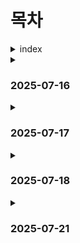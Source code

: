 # 목차
<details>
<summary>
index
</summary>

1. [2025-07-16](#2025-07-16)
    1. git bash 기본 명령어
    2. markdown
    3. git의 영역
    4. git의 동작 커맨드
2. [2025-07-17](#2025-07-17)
    1. git 원격저장소 커맨드 
3. [2025-07-18](#2025-07-18)
4. [2025-07-21](#2025-07-21)
    1. 프로그래밍
    2. 파이썬
    3. 표현식과 값
    4. data type
    5. 참고


</details>
<details>
<summary>

### 2025-07-16
</summary>

#### [git bash 기본 명령어](#목차)

---
현재 디렉토리 : .

현재의 상위 디렉토리 : ..

파일생성 : touch 파일이름.확장자

새 디랙토리 생성 : mkdir 디렉토리이름

현재 작업중인 디렉토리 내부의 폴더/파일 출력 : ls
  (숨김파일 포함 모든 파일 출력 : ls -a)

터미널 청소 : clear

현재 작업중인 디렉토리 변경(위치이동) : cd 이동위치

상위 폴더로 이동 : cd ..

폴더/파일을 열기 : start(mac은 open)

파일 삭제 : rm(디렉토리 삭제는 -r 옵션 추가사용 : rm -r 디렉토리)

현재 작업중인 폴더의 절대경로를 출력 : pwd

루트 디렉토리 (/) : 모든 주소의 시작점

홈 디렉토리 (~) : 터미널 시작시 기본공간(예 : /c/Users/SSAFY)

절대경로 : /(루트 디렉토리에서부터 목적지까지의 전체 주소)

상대경로 : 현재 내위치를 기준으로 한 주소

---
#### [markdown](#목차)
작성된 markdown 문서는 다른 프로그램에 의해 변환되어 출력

문법 및 활용

.md :  파일확장자

제목 : # 개수에 따라 (1개에서 6개까지 1개가 제일 큼)

리스트 : tab 들여쓰기

code block

라인 코드블럭 : ``` 내용 ``` (백틱 : ~ shift없이)(내용 좌우로 `3개)

인라인 코드블럭 : `내용` (내용 좌우로 `1개)

링크 : [보여주고싶은 텍스트](링크) -> [텍스트] + (링크)

이미지 : ![이미지](링크) -> ![이미지] + (링크)

()안에 넣을 링크 : 다운로드 후 pwd(절대주소), 온라인 검색 이미지 주소 복사

굵게 : **내용**, (내용 좌우로 *2개)

기울임 : *내용*, (내용 좌우로 *1개)

취소선 : ~~내용~~, (내용 좌우로 ~3개)

수평선(단락구분) : ---

표 세로선 : | (shift \\)

이모지 : :키워드: (git bash는 안됨 : 확장프로그램 설치 필요)

git : 분산 버전 관리 시스템(중 하나), 각 버전은 이전 버전으로 부터의 변경사항을 기록하고 있음->전체내용 모두 포함x

---
#### [git의 영역](#목차)
working directory : 실제 작업 중인 파일들이 위치하는 영역

staging area : working directory에서 변경된 파일 중, 다음 버전에 포함시킬 파일들을 선택적으로 추가하거나 제외할 수 있는 중간 준비 영역

repository : 버전(commit) 이력과 파일들이 영구적으로 저장되는 영역, 모든 버전과 변경 이력이 기록됨

commit : 변경된 파일을 저장하는 행위, snapshot 이라고도 함

---
#### [git의 동작 커맨드](#목차)
git init : 로컬 저장소 설정(초기화) -> git의 버전 관리를 시작할 디렉토리에서 진행, 설정시 주소 옆에 파란색 (master) 표시

**주의사항 : 저장소 안에 또 다른 저장소를 만들지 말것**

git add : 변경사항이 있는 파일을 staging area에 추가(현재 폴더 넣기 : git add .)

git rm --cached 지울파일 : staging area에 추가된 파일을 다시 staging area에서 제거

git commit -m "commit 메세지" : staging area에 있는 파일들을 저장소에 기록 -> 해당 시점의 버전을 생성하고 변경이력을 남기는것 -> -m "commit 메세지" 버전 설명을 위해

git status : 저장소 상태 확인

git config (--global) user.email "you@example.com"

git config (--global) user.name "Your Name"

git config --global --unset (user.email/name)

git log : 작성한 변경내역 전체 확인

git log --oneline : 변경매역 한줄로 간단하게 표시

git config --global -l : git global 설정 정보 보기

code . : 현재 폴더에서 vscode 열기

**바로 직전 생성한 commit 수정하기**

git commit --amend : vim 에디터가 열리면서 수정가능

:wq : 저장(write) 후 vim 에디터 종료(quit)
</details>

<details>
<summary>

### 2025-07-17
</summary>

#### [git 원격저장소 커맨드](#목차)

git remote add origin(저장소 이름) remote_repo_url(추가하는 원격 저장소 주소) : 로컬 저장소에 원격 저장소 추가

git remote -v : 원격저장소 확인

git push origin(원격 저장소 이름) master(라는 이름의 브랜치) : 업로드 로컬->원격

git pull origin master : 원격 저장소의 변경사항 만 다운로드 원격->로컬

git clone remote_repo_url : 원격 저장소 전체를 복제(다운로드)(clone으로 받은 프로젝트는 이미 git init 되어있음)

.gitignore : 추적되지 않도록 설정하는 것
(이미 git의 관리를 받은 파일이나 폴더는 적용되지 않음)

git remote -v : 현재 로컬 저장소에 등록된 원격 저장소 목록 보기

git remote rm 원격저장소이름 : 현재 로컬 저장소에 등록된 원격 저장소 삭제

git revert <commit_id>: 특정(단일) commit을 없었던 일로 만드는 작업, 프로젝트 기록에서 commit을 없었던 일로 처리 후 그 결과를 새로운 commit으로 추가함, 기록에서 commit이 사라지지는 않음

변경사항을 안전하게 실행 취소할 수 있도록 도와주는 순방향 실행 취소 작업

git revert 해쉬1 해쉬2 해쉬3 : 여러 commit 동시에 가능

git revert 해쉬1..해쉬3 : ..을 사용해 범위지정

git revert --no-edit 해쉬 : edit창 열지않고 바로 실행

git revert --no-commit 해쉬 : add만 하고 commit은 직접 실행해야함

git reset [옵션] commit_id :되돌리기, 특정 commit값으로 돌아갔을때 되돌아간 이후의 commit은 모두 삭제

옵션>

--soft : 삭제된 commit의 기록을 staging area에 남김

--mixed : 삭제된 commit의 기록을 working directory에 남김

--hard : 삭제된 commit의 기록을 남기지 않음

git reflog : head가 가리켰던 모든 commit을 보여줌

git restore : modified 상태의 파일 되돌리기, 원래파일로 덮어쓴느 원리로 수정내용 전부 사라짐, 즉 되돌리기 이후 복구 불가능

staging area에서 working directory로 되돌리기

git rm --cached : git저장소에 commit이 없는 경우

git restore --staged : git저장소에 commit이 있는 경우
</details>

<details>
<summary>

### 2025-07-18
</summary>

gpt : generate + pre-trained + transformer

generate : 생성형

pre-trained : 미리 학습된

transformer : 

api : application programing interface

interface : 서로 다른 두개의 시스템(기기, 소프트웨어 등)이 정보를 교환할 때, 그 사이에 존재하는 접점

클라이언트와 서버 구조 

![이미지](/c/Users/SSAFY/Desktop/김승철/TIL/클라이언트와서버구조.jpg)

api key : api에게 요청을 보내는 애플리케이션을 구별하기 위한 교유한 식별 문자열

openAI  주요 파라미터

model : gpt모델 이름

messages : 대화 메시지 기록

응답 다양성 제어

temperature : 응답의 창의성과 다양성 조정(일관성0~2다양성)

top_p : 누적확률 기반으로 응답의 범위 제한(0~1)

</details>

<details>
<summary>

### 2025-07-21
</summary>

#### [프로그래밍](#목차)

프로그램 : 문제를 해결하기 위한 명령어들의 집합

프로그래밍 : 그 명령어 묶음을 만드는 과정

프로그래밍의 핵심 : 새 연산을 정의하고 조합해 유용한 작업을 수행하는 것

프로그래밍 언어 : 컴퓨터에게 작업을 지시하고 문제를 해결하는 도구



#### [python](#목차)

배우는 이유 : 쉽고 간결한 문법, 세계적인 규모의 생태계, 광범위한 응용분야, 인공지능에 기본 언어로 가장 많이 사용되는 언어

인공지능, 머신러닝에 사용되는 이유 : 압도적인 전문 라이브러리, 쉬운 문법과 높은 생산성, 강력한 커뮤니티와 생태계



python프로그램 <-> python인터프리터 <-> 운영체제



python 인터프리터 사용법 : 간단한 테스트를 할때 실행

shell이라는 프로그램으로 한번에 한 명령어 씩 입력해서 실행

터미널을 켜서 python -i 를 입력하면 파이썬 인터프리터 환경이 실행, 나갈때는 exit() 입력

확장자가 .py인 파일에 작성된 python프로그램을 실행 : 터미널에서 python ㅇㅇ.py



#### [표현식과 값](#목차)

표현식 : 하나의 값으로 평가될 수 있는 모든 코드

예시 : 3 + 5, 4 \* 5, x>10(Boolean)



값 : 표현식이 형가된 결과, 더 이상 계산되거나 평가될 수 없는 프로그램의 가장 기본적인 데이터 조각

예시 : 103.14, "안녕하세요", True, False



표현식 -(평가)-> 값



변수 : 값을 **나중에 다시 사용하기 위해**, 그 값에 붙여주는 고유한 이름

변수 할당 : 표현식이 만들어 낸 값에 이름을 붙이는 과정(연결)

할당문 : 변수이름 = 표현식

"="는 오른쪽의 값을 왼쪽 변수에 '할당'한다는 뜻



변수명 규칙

영문 알파벳, 언더스코어(\_), 숫자로 구성

숫자로 시작할 수 없음

대소문자를 구분

아래 키워드는 파이썬 내부 예약어이므로 사용할 수 없음

\[False, None, True, __peg_parser__, and, as, assert, async, await, break, class, continue, def, del, elif, else, except, finally, for, from, global, if, import, in, is, lambda, nonlocal, not, or, pass, raise, return, try, while, with, yield]


메모리 주소 : 각 사물함을 구별하기 위해 붙어있는 절대 겹치지 않는 고유한 '사물함 번호', 컴퓨터가 특정 데이터 값을 정확히 찾아가기 위해 사용하는 기계적인 숫자 주소

객체(object) : 고유한 id(메모리 주소) + 타입 + 값



변수는 특정개체를 가리키는 이름표, 메모리 주소를 가지지 않음



변수 : 값을 나중에 다시 사용하기 위해 그 값에 붙여주는 고유한 이름, 객체를 가리키는 이름



할당문 동작 순서

1. 오른쪽 표현식 평가
2. 왼쪽 변수명 확인(이름이 처음 사용되었다면 새로운 이름표 준비, 이미 존재하는 이름이라면 기존 이름표 그대로 사용)
3. 변수명과 결과값 연결(참조)



재할당 : 이미 값이 할당된 변수에 새로운 값을 다시 할당 하는 것





#### [data type](#목차)

타입 : 변수나 값이 가질 수 있는 데이터 종류를 의미, 어떤 종류의 데이터인지 어떻게 해석하고 처리되어야 하는지 정의

타입의 구성요소 : 값(피연산자), 연산자



data type : 값의 종류와 그 값으로 할 수 있는 '동작(연산)'을 결정하는 속성



데이터 타입 분류 5가지

1. numeric type : int(정수), float(실수), complex(복소수)
2. text sequence type : str(문자열)
3. sequence type : list, tuple, range
4. non-sequence type : set, dict
5. 기타 : Boolean, None, Functions



numeric type(숫자형 데이터) : 프로그래밍에서 가장 기본이 되는 데이터 타입

int(정수) :  소수점이 없는 숫자를 표현(양수, 0, 음수)

float(실수) : 소수점이 있는 더 정밀한 숫자를 표현

지수 표현법 : x.xxe정수



숫자형의 '행동' : 산술 연산

+: 덧셈

-:  뺄셈

\*:곱셈

/:나눗셈

//:몫 나눗셈

%:나머지

\*\*: 거듭제곰

-: 음수 부호



우선순위 : \*\*>-(음수부호)>\*, /, //, %>+,-

소괄호 적극 사용 권장



sequence type : 여러 데이터가 정해진 순서대로 늘어선 자료 구조

파이썬의 대표 시퀀스 타입 : str, list, tuple, range

인덱스 : 시퀀스 자료형에서 각 값의 위치를 식별하기 위해 부여된 교유한 번호, 0부터 시작



시퀀스 타입 공통 특징

1. 순서 : 값들이 순서대로 저장, 정렬x
2. 인덱싱 : 각 값에 고유번호를 가지고 있으며, 인덱스를 사용하여 특정 위치의 값을 선택하거나 수정
3. 슬라이싱 : 인덱스 범위를 조절해 원하는 부분만 잘라서 사용할 수 있음
4. 길이 : len()함수를 사용하여 저장된 값의 개수(길이)를 구할 수 있음
5. 반복 : 반복문을 사용하여 각 값을 하나씩 순서대로 꺼내 사용할 수 있음



str(문자열) : 문자들의 순서가 있는 변경 불가능한 시퀀스 자료형



문자열 만들기 : 따옴표 활용(작은따옴표 또는 큰따옴표 활용, 혼용 금지)

따옴표 안에 따옴표를 넣고 싶을 때는 서로 다른 종류의 따옴표를 사용

이스케이프 시퀀스 : \\

이스케이프 시퀀스 예약문자

\\n : 줄바꿈

\\t : 탭

\\\\ : 백슬래시

\\' : 작은 따옴표

\\" : 큰 따옴표



멀티라인 스트링 : ''' or """



**f-string** : 문자열 내에 변수나 표현식의 결과를 손쉽게 삽입하는 강력한 방법

문자열 시작 전 'f'접두어를 붙이고, 삽입할 부분(표현식)을 중괄호{}로 감싸줌

f-string advanced



시퀀스로서의 문자열 활용

인덱스 : 시퀀스 자료형에서 각 값의 위치를 식별하기 위해 부여된 고유한 번호

0부터 시작하는 이유 : 시작점에서 떨어진 거리



파이썬은 음수 인덱스 지원

왼쪽 끝부터 시작 : 0부터 시작하는 양수

오른쪽 끝부터 시작 : -1부터 시작하는 음수



슬라이싱 : 시퀀스의 일부분을 잘라내어 새로운 시퀀스를 만드는 작업

변수명[start:stop:step],start, stop, step은 필요에 따라 생략 가능

start : 슬라이싱을 시작할 인덱스(포함됨)

stop : 슬라이싱을 끝낼 인덱스(포함되지 않음)

step : 몇 개씩 건너뛰며 값을 가져올지에 대한 간격



문자열(str) : 문자들의 순서가 있는 변경 불가능한 시퀀스 자료형

새로운 문자열을 만들거나 재할당

#### [참고](#목차)

2진수 : 0b

8진수 : 0o

16 진수 : 0x



부동소수점(반올림)오차

1. 컴퓨터는 2진법을 사용
2. 무한소수의 발생과 근사값 저장(10진수 소수 중 일부는 무한소수 발생)



해결책 : from decimal import Decimal



문장 : 특정 동작을 지시하는 실행 가능한 코드의 최소 단위



이 코드를 실행하면, 하나의 값이 남나요?

표현식 -> 네

문장 -> 아니오



style guide : 코드의 일관성과 가독성을 향상시키기 위한 규칙과 권장 사항들의 모음



주석 : 프로그램 코드 내에 작성되는 설명이나 메모

컨트롤 +  /



python tutor : 파이썬 코드가 한 줄씩 어떻게 실행되는지 눈으로 보여주는 시각화 도구


